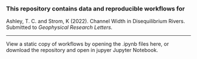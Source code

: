### This repository contains data and reproducible workflows for

Ashley, T. C. and Strom, K (2022). Channel Width in Disequilibrium Rivers. Submitted to *Geophysical Research Letters.*

___

View a static copy of workflows by opening the .ipynb files here, or download the repository and open in jupyer Jupyter Notebook.
